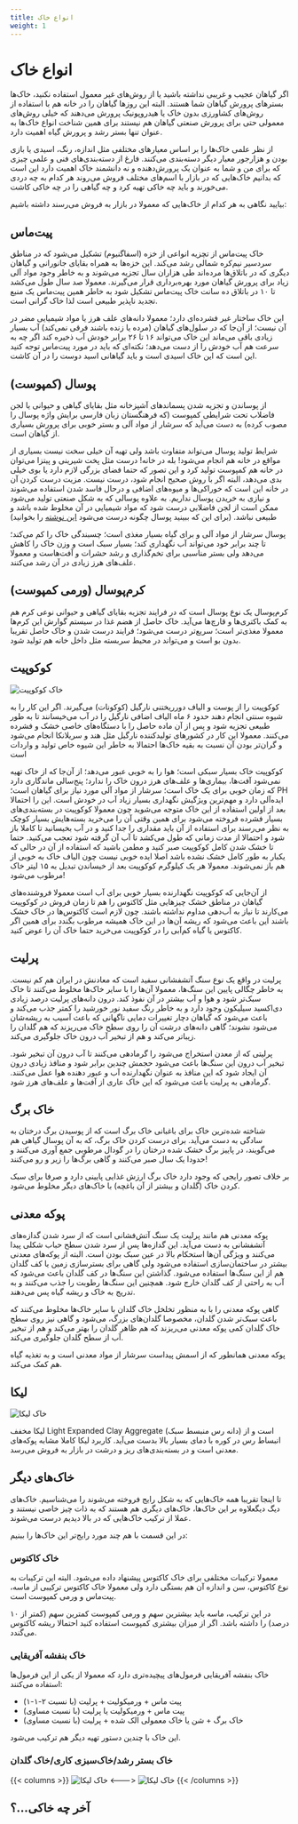 ```yaml
---
title: انواع خاک
weight: 1
---
```


# انواع خاک
اگر گیاهان عجیب و غریبی نداشته باشید
یا از روش‌های غیر معمول استفاده نکنید،
خاک‌‌ها بسترهای پرورش گیاهان شما هستند.
البته این روزها گیاهان را در خانه هم با استفاده از
 روش‌های کشاورزی بدون خاک یا هیدروپونیک پرورش می‌دهند که خیلی روش‌های معمولی
 حتی برای پرورش صنعتی گیاهان هم نیستند برای همین شناخت انواع خاک‌ها
 به عنوان تنها بستر رشد و پرورش گیاه اهمیت دارد.

از نظر علمی خاک‌ها را بر اساس معیارهای مختلفی مثل اندازه، رنگ، اسیدی یا
بازی بودن و 
هزارجور معیار دیگر دسته‌بندی‌ می‌کنند. فارغ از دسته‌بندی‌های فنی و علمی
چیزی که برای من و شما به عنوان
یک پرورش‌دهنده و نه دانشمند خاک اهمیت دارد این است که
بدانیم خاک‌هایی که در بازار با اسم‌های مختلف فروش می‌روند هر کدام به چه
دردی می‌خورند و باید چه خاکی تهیه‌ کرد و چه گیاهی را در چه خاکی کاشت.

بیایید نگاهی به هر کدام از خاک‌هایی که معمولا در بازار به فروش می‌رسند داشته
باشیم:


## پیت‌ماس
خاک پیت‌ماس از تچزیه انواعی از خزه (اسفاگنیوم) تشکیل می‌شود
که در مناطق سردسیر نیم‌کره
شمالی رشد می‌کند.
این خزه‌ها به همراه بقایای جانورانی و گیاهان دیگری که در باتلاق‌ها مرده‌اند
طی هزاران سال تجزیه می‌شوند و به خاطر وجود مواد آلی زیاد برای پرورش گیاهان
مورد بهره‌برداری قرار می‌گیرند.
معمولا صد سال طول می‌کشد تا ۱۰ در باتلاق ده سانت خاک پیت‌ماس تشکیل شود
به خاطر همین پیت‌ماس یک منبع تجدید ناپذیر طبیعی است لذا خاک گرانی است.

این خاک ساختار غیر فشرده‌ای دارد؛
معمولا دانه‌های علف هرز یا مواد شیمیایی مضر در آن نیست؛
از آن‌جا که در سلول‌های گیاهان (مرده یا زنده باشند فرقی نمی‌کند)
آب بسیار زیادی باقی می‌ماند این خاک می‌تواند ۱۶ تا ۲۶ برابر خودش
آب ذخیره کند اگر چه به سرعت هم آب خودش را از دست می‌دهد؛
نکته‌ای که باید در مورد پیت‌ماس توجه کنید این است 
که این خاک اسیدی است و باید گیاهانی اسید دوست را در آن کاشت.

## پوسال (کمپوست)
از پوساندن و تجزیه شدن پسماندهای آشپزخانه مثل بقایای گیاهی و حیوانی یا
لجن فاضلاب تحت شرایطی کمپوست (که فرهنگستان زبان فارسی برایش واژه پوسال را مصوب کرده)
به دست می‌آید که سرشار از مواد آلی و بستر خوبی برای پرورش بسیاری از گیاهان است. 

شرایط تولید پوسال می‌تواند متفاوت باشد ولی تهیه آن خیلی سخت نیست بسیاری از مواقع
در خانه هم انجام می‌شود!
بله در خانه! درست مثل پخت شیرینی و پیتزا می‌توان در خانه هم کمپوست تولید کرد و
این تصور که حتما فضای بزرگی لازم دارد یا بوی خیلی بدی می‌دهد،
البته اگر با روش صحیح انجام شود، درست نیست.
مزیت درست کردن آن در خانه این است که خوراکی‌ها و میوه‌های اضافی و درحال
 فاسد شدن استفاده می‌شوند و نیازی به خریدن پوسال نداریم.
به علاوه پوسالی که به شکل صنعتی تولید می‌شود ممکن است از لجن فاضلابی
درست شود که مواد شیمیایی در آن مخلوط شده باشد و طبیعی نباشد.
(برای این‌ که ببینید پوسال چگونه درست می‌شود 
[این نوشته](/chapters/general/diy-compost/)
را بخوانید) 

پوسال سرشار از مواد آلی‌ و برای گیاه بسیار مغذی است؛
چسبندگی خاک را کم می‌کند؛
تا چند برابر خود می‌تواند آب نگهداری کند؛
بسیار سبک است و وزن خاک را کاهش می‌دهد 
ولی بستر مناسبی برای تخم‌گذاری و رشد حشرات و آفت‌هاست
و معمولا علف‌های هرز زیادی در آن رشد می‌کنند. 

## کرم‌پوسال (ورمی کمپوست)
کرم‌پوسال یک نوع پوسال است که در فرایند تجزیه بقایای گیاهی و حیوانی نوعی
کرم هم به کمک باکتری‌ها و قارچ‌ها می‌آید.
خاک حاصل از هضم غذا در سیستم گوارش این کرم‌ها معمولا مغذی‌تر است؛
سریع‌تر درست می‌شود؛
فرایند درست شدن و خاک حاصل تقریبا بدون بو است و می‌تواند در
محیط سربسته مثل داخل خانه هم تولید شود.

## کوکوپیت

![خاک کوکوپیت](/media/soil/cocopeat.jpg)

کوکوپیت را از پوست و الیاف دورریختنی نارگیل (کوکونات)
می‌گیرند. اگر این کار را به شیوه سنتی انجام دهند حدود ۶ ماه الیاف اضافی
نارگیل را در آب می‌خیسانند تا به طور طبیعی تجزیه شود و پس از آن ماده حاصل
را با دستگاه‌های خاصی خشک و فشرده می‌کنند. 
معمولا این کار در کشورهای تولیدکننده نارگیل مثل هند و سریلانکا انجام می‌شود
و گران‌تر بودن آن نسبت به بقیه خاک‌ها احتمالا به خاطر این شیوه خاص تولید و واردات
است

کوکوپیت خاک بسیار سبکی است؛
هوا را به خوبی عبور می‌دهد؛
از آن‌جا که از خاک
تهیه نمی‌شود آفت‌ها، بیماری‌ها و علف‌های هرز درون خاک را ندارد؛
پنج‌سالی ماندگاری دارد که زمان خوبی برای یک خاک است؛
سرشار از مواد آلی مورد نیاز برای گیاهان است؛
PH ایده‌آلی دارد
و مهم‌ترین ویژگیش نگهداری بسیار زیاد آب در
خودش است. این را احتمالا بعد از اولین استفاده از این خاک متوجه
می‌شوید چون معمولا کوکوپیت در بسته‌بندی‌های بسیار فشرده فروخته می‌شود
برای همین وقتی آن را می‌خرید بسته‌هایش بسیار کوچک به نظر می‌رسند
برای استفاده از آن باید مقداری را جدا کنید و در آب بخیسانید تا کاملا باز شود
و احتمالا از مدت زمانی که طول می‌کشد تا آب آن گرفته شود تعجب می‌کنید.
حتما تا خشک شدن کامل کوکوپیت صبر کنید و مطمن باشید که استفاده از آن در حالی
که یکبار به طور کامل خشک نشده باشد اصلا ایده خوبی نیست چون الیاف خاک
به خوبی از هم باز نمی‌شوند.
معمولا
هر یک کیلوگرم کوکوپیت بعد از خیساندن تبدیل به ۱۵ لیتر خاک مرطوب می‌شود!

از آن‌جایی که کوکوپیت نگهدارنده بسیار خوبی برای آب است معمولا فروشنده‌های گیاهان
در مناطق خشک چیزهایی مثل کاکتوس را هم تا زمان فروش در کوکوپیت می‌کارند
تا نیاز به آب‌دهی مداوم نداشته باشند. چون لازم است کاکتوس‌ها در خاک خشک باشند
این باعث می‌شود که ریشه آن‌ها در این خاک همیشه مرطوب بگندد برای همین اگر
کاکتوس یا گیاه کم‌آبی را در کوکوپیت می‌خرید حتما خاک آن را عوض کنید.

## پرلیت
پرلیت در واقع یک نوع سنگ آتشفشانی سفید است 
که معادنش در ایران هم کم نیست.
به خاطر چگالی پایین این سنگ‌ها، معمولا آن‌ها را با سایر خاک‌ها مخلوط می‌کنند تا خاک
سبک‌تر شود و هوا و آب بیشتر در آن نفوذ کند. 
درون دانه‌های پرلیت درصد زیادی دی‌اکسید سیلیکون وجود دارد و به خاطر رنگ سفید
نور خورشید را کمتر جذب می‌کند
و باعث می‌شود که گیاهان دچار تغییرات دمایی ناگهانی که باعث آسیب به ریشه‌شان
می‌شود نشوند؛ گاهی دانه‌های درشت آن را روی سطح خاک می‌ریزند که
هم گلدان را زیبا‌تر می‌کند و هم از تبخیر آب درون
خاک جلوگیری می‌کند.


پرلیتی که از معدن استخراج می‌شود را گرمادهی می‌کنند تا آب درون آن تبخیر شود.
تبخیر آب درون این سنگ‌ها باعث می‌شود حجمش چندین برابر شود و منافذ زیادی درون آن
ایجاد شود که این منافذ به عنوان نگهدارنده آب و عبور دهنده هوا عمل می‌کنند.
گرما‌دهی به پرلیت باعث می‌شود که این خاک عاری از آفت‌ها و علف‌های هرز شود.

## خاک برگ
شناخته شده‌ترین خاک برای باغبانی خاک برگ است که از پوسیدن برگ‌ درختان
به سادگی به دست می‌آید.
برای درست کردن خاک برگ، که به آن پوسال گیاهی هم می‌گویند،
در پاییز برگ خشک شده درختان را در
گودال مرطوبی جمع آوری می‌کنند و حدودا یک سال صبر می‌کنند و گاهی برگ‌ها را
زیر و رو می‌کنند!

بر خلاف تصور رایجی که وجود دارد خاک برگ ارزش غذایی پایینی دارد و
صرفا برای سبک کردن خاک (گلدان و بیشتر از آن باغچه) با خاک‌های دیگر مخلوط می‌شود.

## پوکه معدنی
پوکه معدنی هم مانند پرلیت یک سنگ آتش‌فشانی است که از سرد شدن گدازه‌های آتشفشانی
به دست می‌آید.
این گدازه‌ها پس از سرد شدن سطح حباب شکلی پیدا می‌کنند و ویژگی آن‌ها استحکام بالا
در عین سبک بودن است.
البته از پوکه‌های معدنی بیشتر در ساختمان‌سازی استفاده می‌شود ولی گاهی برای بسترسازی
زمین‌ یا کف گلدان هم از این سنگ‌ها استفاده می‌شود.
گذاشتن این سنگ‌ها در کف گلدان باعث می‌شود که آب به راحتی از کف گلدان خارج شود.
همچنین این سنگ‌ها رطوبت را جذب می‌کنند و به تدریج به خاک و ریشه گیاه پس می‌دهند.


گاهی پوکه معدنی را با به منظور تخلخل خاک گلدان با سایر خاک‌ها
مخلوط می‌کنند که باعث سبک‌تر شدن گلدان، مخصوصا گلدان‌های بزرگ، می‌شود
و گاهی نیز روی سطح خاک گلدان 
کمی پوکه معدنی می‌ریزند که هم ظاهر گلدان را بهتر می‌کند و هم از تبخیر آب از سطح
گلدان جلوگیری می‌کند.

پوکه معدنی همانطور که از اسمش پیداست سرشار از مواد معدنی است و به تغذیه گیاه
هم کمک می‌کند.


## لیکا

![خاک لیکا](/media/soil/lica.jpg)

لیکا مخفف
Light Expanded Clay Aggregate
(دانه رس منبسط سبک)
است و از انبساط رس در کوره با دمای بسیار بالا بدست می‌آید.
کاربرد لیکا کاملا مشابه پوکه‌های معدنی است و در بسته‌بندی‌های ریز و درشت در
بازار به فروش می‌رسد.


## خاک‌های دیگر



تا اینجا تقریبا همه خاک‌هایی که به شکل رایج فروخته می‌شوند را می‌شناسیم.
خاک‌های دیگ دیگعلاوه بر این خاک‌ها، خاک‌های دیگری هم هستند که به ذات چیز
خاصی نیستند و عملا از ترکیب  خاک‌هایی که در بالا دیدیم درست می‌شوند.

در این قسمت با هم چند مورد رایج‌تر این خاک‌ها را ببنیم:


### خاک کاکتوس
معمولا ترکیبات مختلفی برای خاک کاکتوس پیشنهاد داده می‌شود.
البته این ترکیبات به نوع کاکتوس، سن و اندازه آن هم بستگی دارد 
ولی معمولا خاک کاکتوس ترکیبی از ماسه، پیت‌ماس و ورمی کمپوست است.

در این ترکیب، ماسه باید بیشترین سهم و ورمی کمپوست کمترین سهم (کمتر از ۱۰ درصد)
را داشته باشد. 
اگر از میزان بیشتری کمپوست استفاده کنید احتمالا ریشه کاکتوس می‌گندد.

### خاک بنفشه آفریقایی
خاک بنفشه آفریقایی فرمول‌های پیچیده‌تری دارد که معمولا از یکی از این فرمول‌ها
استفاده می‌کنند:

- پیت ماس + ورمیکولیت + پرلیت (با نسبت ۲-۱-۱)
- پیت ماس + ورمیکولیت یا پرلیت (با نسبت مساوی)
- خاک برگ + شن یا خاک معمولی الک شده + پرلیت  (با نسبت مساوی)

این خاک با چندین دستور تهیه دیگر هم ترکیب می‌شود.

### خاک بستر رشد/خاک‌سبزی کاری/خاک  گلدان 

{{< columns >}} <!-- begin columns block -->
![خاک لیکا](/media/soil/mix-one.jpg)
<---> <!-- magic sparator, between columns -->
![خاک لیکا](/media/soil/mix-two.jpg)
{{< /columns >}}


## آخر چه خاکی...؟

